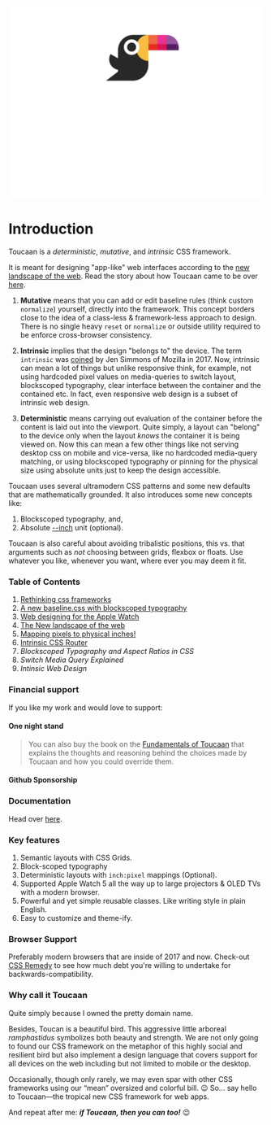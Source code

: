 <div align="center">
	<a href="https://toucaan.com" rel="follow">
		<img src="header.svg" width="800">
	</a>
</div>

# Introduction

Toucaan is a _deterministic_, _mutative_, and _intrinsic_ CSS framework.

It is meant for designing "app-like" web interfaces according to the [new landscape of the web](https://bubblin.io/blog/the-new-landscape-of-the-web). Read the story about how Toucaan came to be over [here](https://bubblin.io/blog/toucaan-introduction).

1. **Mutative** means that you can add or edit baseline rules (think custom `normalize`) yourself, directly into the framework. This concept borders close to the idea of a class-less & framework-less approach to design. 
There is no single heavy `reset` or `normalize` or outside utility required to be enforce cross-browser consistency.

2. **Intrinsic** implies that the design "belongs to" the device. The term `intrinsic` was [coined](https://www.zeldman.com/2018/05/02/transcript-intrinsic-web-design-with-jen-simmons-the-big-web-show/) by Jen Simmons of Mozilla in 2017.
Now, intrinsic can mean a lot of things but unlike responsive think, for example, not using hardcoded pixel values on media-queries to switch layout, blockscoped typography, clear interface between the container and the contained etc. In fact, even responsive web design is a subset of intrinsic web design.

3. **Deterministic** means carrying out evaluation of the container before the content is laid out into the viewport. Quite simply, a layout can "belong" to the device only when the layout _knows_ the container it is being viewed on. Now this can mean a few other things like not serving desktop css on mobile and vice-versa, like no hardcoded media-query matching, or using blockscoped typography or pinning for the physical size using absolute units just to keep the design accessible. 

Toucaan uses several ultramodern CSS patterns and some new defaults that are mathematically grounded. It also introduces some new concepts like:

1. Blockscoped typography, and,
2. Absolute [--inch](https://github.com/bookiza/--inch) unit (optional).

Toucaan is also careful about avoiding tribalistic positions, this vs. that arguments such as _not_ choosing between grids, flexbox or floats. Use whatever you like, whenever you want, where ever you may deem it fit.

### Table of Contents

1. [Rethinking css frameworks](https://bubblin.io/blog/toucaan-introduction)
2. [A new baseline.css with blockscoped typography](https://bubblin.io/blog/baseline-css)
3. [Web designing for the Apple Watch](https://bubblin.io/blog/web-design-recommendations-for-the-apple-watch)
4. [The New landscape of the web](https://bubblin.io/blog/the-new-landscape-of-the-web)
5. [Mapping pixels to physical inches!](https://bubblin.io/blog/inch)
6. [Intrinsic CSS Router](https://bubblin.io/blog/a-css-router)
7. _Blockscoped Typography and Aspect Ratios in CSS_
6. _Switch Media Query Explained_
7. _Intinsic Web Design_


### Financial support

If you like my work and would love to support:

#### One night stand

> You can also buy the book on the [Fundamentals of Toucaan](https://bubblin.io/cover/the-toucaan-framework-by-marvin-danig) that explains the thoughts and reasoning behind the choices made by Toucaan and how you could override them.

#### Github Sponsorship



### Documentation

Head over [here](https://www.toucaan.com/docs/getting-started).

### Key features

1. Semantic layouts with CSS Grids.
2. Block-scoped typography
3. Deterministic layouts with `inch:pixel` mappings (Optional).
4. Supported Apple Watch 5 all the way up to large projectors & OLED TVs with a modern browser.
5. Powerful and yet simple reusable classes. Like writing style in plain English.
6. Easy to customize and theme-ify.

### Browser Support

Preferably modern browsers that are inside of 2017 and now. Check-out [CSS Remedy](https://github.com/jensimmons/cssremedy)
to see how much debt you're willing to undertake for backwards-compatibility.

### Why call it Toucaan

Quite simply because I owned the pretty domain name.

Besides, Toucan is a beautiful bird. This aggressive little arboreal
_ramphastidus_ symbolizes both beauty and strength. We are not only going to found
our CSS framework on the metaphor of this highly social and resilient bird but also
implement a design language that covers support for all devices on the web including
but not limited to mobile or the desktop.

Occasionally, though only rarely, we may even spar with other CSS frameworks
using our “mean” oversized and colorful bill. 😉 So… say hello to Toucaan—the tropical new CSS framework for web apps. 

And repeat after me: **_if Toucaan, then you can too!_** 😉

